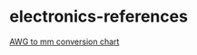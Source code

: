 # electronics-references
[AWG to mm conversion chart](https://github.com/jonaw/electronics-references/blob/master/awg-mm-conversion.md)
